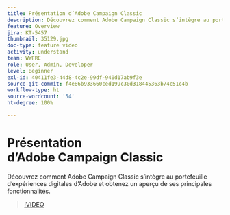```yaml
---
title: Présentation d’Adobe Campaign Classic
description: Découvrez comment Adobe Campaign Classic s’intègre au portefeuille d’expériences digitales d’Adobe et obtenez un aperçu de ses principales fonctionnalités.
feature: Overview
jira: KT-5457
thumbnail: 35129.jpg
doc-type: feature video
activity: understand
team: WWFRE
role: User, Admin, Developer
level: Beginner
exl-id: 40411fe3-44d8-4c2e-99df-940d17ab9f3e
source-git-commit: f4e86b933660ced199c30d318445363b74c51c4b
workflow-type: ht
source-wordcount: '54'
ht-degree: 100%

---
```


# Présentation d’Adobe Campaign Classic

Découvrez comment Adobe Campaign Classic s’intègre au portefeuille d’expériences digitales d’Adobe et obtenez un aperçu de ses principales fonctionnalités.

>[!VIDEO](https://video.tv.adobe.com/v/35129?quality=12&learn=on)
